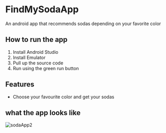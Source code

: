 # FindMySodaApp
An android app that recommends sodas depending on your favorite color

## How to run the app
1. Install Android Studio
2. Install Emulator
3. Pull up the source code
4. Run using the green run button

## Features
- Choose your favourite color and get your sodas

## what the app looks like

![sodaApp2](https://user-images.githubusercontent.com/53185956/160313225-3b2299cf-b461-4c7c-a55e-efbcbfa39db0.png)

